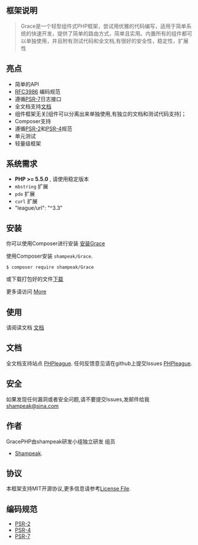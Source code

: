 ## 框架说明
>Grace是一个轻型组件式PHP框架，尝试用优雅的代码编写，适用于简单系统的快速开发，提供了简单的路由方式，简单且实用。内置所有的组件都可以单独使用，并且附有测试代码和全文档,有很好的安全性，稳定性，扩展性



## 亮点

- 简单的API
- [RFC3986](http://tools.ietf.org/html/rfc3986) 编码规范
- 遵循[PSR-7](http://www.php-fig.org/psr/psr-7/)日志接口
- 全文档支持[文档](https://github.com/shampeak/GracePHP/tree/master/docs)
- 组件框架无关[组件可以分离出来单独使用,有独立的文档和测试代码支持]；
- Composer支持
- 遵循[PSR-2](http://www.php-fig.org/psr/psr-2/)和[PSR-4](http://www.php-fig.org/psr/psr-4/)规范
- 单元测试
- 轻量级框架 

## 系统需求

- **PHP >= 5.5.0** , 请使用稳定版本
- `mbstring` 扩展
- `pdo` 扩展
- `curl` 扩展
- "league/url": "^3.3"

## 安装

你可以使用Composer进行安装
[安装Grace](https://github.com/shampeak/GracePHP/blob/master/docs/INSTALL.md)

使用Composer安装 `shampeak/Grace`.

```
$ composer require shampeak/Grace
```
或下载打包好的文件[下载](https://github.com/shampeak/GracePHP/archive/master.zip)

更多请访问 [More](安装.md)


## 使用

请阅读文档 [文档](https://github.com/shampeak/GracePHP/tree/master/docs)

## 文档

全文档支持站点  [PHPleague](http://doc.phpleague.cn).
任何反馈意见请在github上提交Issues [PHPleague](http://doc.phpleague.cn).



## 安全
如果发现任何漏洞或者安全问题,请不要提交Issues,发邮件给我 shampeak@sina.com

## 作者

GracePHP由shampeak研发小组独立研发
组员
- [Shampeak](https://github.com/shampeak/).


## 协议

本框架支持MIT开源协议,更多信息请参考[License File](https://github.com/shampeak/GracePHP/blob/master/LICENSE.md).

## 编码规范

- [PSR-2](http://www.php-fig.org/psr/psr-2/)
- [PSR-4](http://www.php-fig.org/psr/psr-4/)
- [PSR-7](http://www.php-fig.org/psr/psr-7/)
